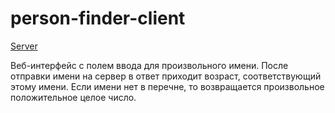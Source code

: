 # person-finder-client

[Server](https://github.com/roman-rebrov/find-person-task)


Веб-интерфейс с полем ввода
для произвольного имени. После отправки имени на сервер
в ответ приходит возраст, соответствующий этому
имени. Если имени нет в перечне, то возвращается
произвольное положительное целое число.
